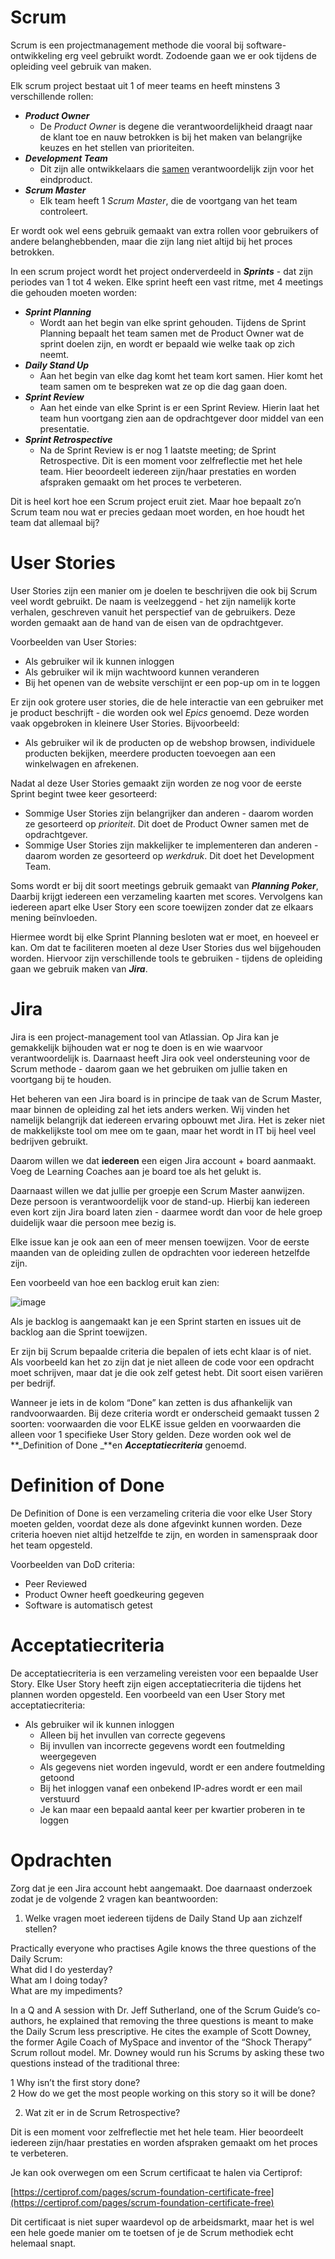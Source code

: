 # Scrum 

Scrum is een projectmanagement methode die vooral bij software-ontwikkeling erg veel gebruikt wordt. Zodoende gaan we er ook tijdens de opleiding veel gebruik van maken.

Elk scrum project bestaat uit 1 of meer teams en heeft minstens 3 verschillende rollen:



* **_Product Owner_** 
    * De _Product Owner_ is degene die verantwoordelijkheid draagt naar de klant toe en nauw betrokken is bij het maken van belangrijke keuzes en het stellen van prioriteiten.
* **_Development Team_**
    * Dit zijn alle ontwikkelaars die <span style="text-decoration:underline;">samen</span> verantwoordelijk zijn voor het eindproduct. 
* **_Scrum Master_**
    * Elk team heeft 1 _Scrum Master_, die de voortgang van het team controleert.

Er wordt ook wel eens gebruik gemaakt van extra rollen voor gebruikers of andere belanghebbenden, maar die zijn lang niet altijd bij het proces betrokken.

In een scrum project wordt het project onderverdeeld in **_Sprints_** - dat zijn periodes van 1 tot 4 weken. Elke sprint heeft een vast ritme, met 4 meetings die gehouden moeten worden:



* **_Sprint Planning_**
    * Wordt aan het begin van elke sprint gehouden. Tijdens de Sprint Planning bepaalt het team samen met de Product Owner wat de sprint doelen zijn, en wordt er bepaald wie welke taak op zich neemt.
* **_Daily Stand Up_**
    * Aan het begin van elke dag komt het team kort samen. Hier komt het team samen om te bespreken wat ze op die dag gaan doen.
* **_Sprint Review_**
    * Aan het einde van elke Sprint is er een Sprint Review. Hierin laat het team hun voortgang zien aan de opdrachtgever door middel van een presentatie.
* **_Sprint Retrospective_**
    * Na de Sprint Review is er nog 1 laatste meeting; de Sprint Retrospective. Dit is een moment voor zelfreflectie met het hele team. Hier beoordeelt iedereen zijn/haar prestaties en worden afspraken gemaakt om het proces te verbeteren.

Dit is heel kort hoe een Scrum project eruit ziet. Maar hoe bepaalt zo’n Scrum team nou wat er precies gedaan moet worden, en hoe houdt het team dat allemaal bij?


# User Stories

User Stories zijn een manier om je doelen te beschrijven die ook bij Scrum veel wordt gebruikt. De naam is veelzeggend - het zijn namelijk korte verhalen, geschreven vanuit het perspectief van de gebruikers. Deze worden gemaakt aan de hand van de eisen van de opdrachtgever.

Voorbeelden van User Stories:



* Als gebruiker wil ik kunnen inloggen
* Als gebruiker wil ik mijn wachtwoord kunnen veranderen
* Bij het openen van de website verschijnt er een pop-up om in te loggen

Er zijn ook grotere user stories, die de hele interactie van een gebruiker met je product beschrijft - die worden ook wel _Epics_ genoemd. Deze worden vaak opgebroken in kleinere User Stories. Bijvoorbeeld:



* Als gebruiker wil ik de producten op de webshop browsen, individuele producten bekijken, meerdere producten toevoegen aan een winkelwagen en afrekenen.

Nadat al deze User Stories gemaakt zijn worden ze nog voor de eerste Sprint begint twee keer gesorteerd:



* Sommige User Stories zijn belangrijker dan anderen - daarom worden ze gesorteerd op _prioriteit_. Dit doet de Product Owner samen met de opdrachtgever.
* Sommige User Stories zijn makkelijker te implementeren dan anderen - daarom worden ze gesorteerd op _werkdruk_. Dit doet het Development Team.

Soms wordt er bij dit soort meetings gebruik gemaakt van **_Planning Poker_**, Daarbij krijgt iedereen een verzameling kaarten met scores. Vervolgens kan iedereen apart elke User Story een score toewijzen zonder dat ze elkaars mening beïnvloeden. 

Hiermee wordt bij elke Sprint Planning besloten wat er moet, en hoeveel er kan. Om dat te faciliteren moeten al deze User Stories dus wel bijgehouden worden. Hiervoor zijn verschillende tools te gebruiken - tijdens de opleiding gaan we gebruik maken van **_Jira_**.




# Jira

Jira is een project-management tool van Atlassian. Op Jira kan je gemakkelijk bijhouden wat er nog te doen is en wie waarvoor verantwoordelijk is. Daarnaast heeft Jira ook veel ondersteuning voor de Scrum methode - daarom gaan we het gebruiken om jullie taken en voortgang bij te houden.

Het beheren van een Jira board is in principe de taak van de Scrum Master, maar binnen de opleiding zal het iets anders werken. Wij vinden het namelijk belangrijk dat iedereen ervaring opbouwt met Jira. Het is zeker niet de makkelijkste tool om mee om te gaan, maar het wordt in IT bij heel veel bedrijven gebruikt.

Daarom willen we dat **iedereen** een eigen Jira account + board aanmaakt. Voeg de Learning Coaches aan je board toe als het gelukt is.

Daarnaast willen we dat jullie per groepje een Scrum Master aanwijzen. Deze persoon is verantwoordelijk voor de stand-up. Hierbij kan iedereen even kort zijn Jira board laten zien - daarmee wordt dan voor de hele groep duidelijk waar die persoon mee bezig is.

Elke issue kan je ook aan een of meer mensen toewijzen. Voor de eerste maanden van de opleiding zullen de opdrachten voor iedereen hetzelfde zijn. 

Een voorbeeld van hoe een backlog eruit kan zien:

![image](images/image1.png)

Als je backlog is aangemaakt kan je een Sprint starten en issues uit de backlog aan die Sprint toewijzen.

Er zijn bij Scrum bepaalde criteria die bepalen of iets echt klaar is of niet. Als voorbeeld kan het zo zijn dat je niet alleen de code voor een opdracht moet schrijven, maar dat je die ook zelf getest hebt. Dit soort eisen variëren per bedrijf.

Wanneer je iets in de kolom “Done” kan zetten is dus afhankelijk van randvoorwaarden. Bij deze criteria wordt er onderscheid gemaakt tussen 2 soorten: voorwaarden die voor ELKE issue gelden en voorwaarden die alleen voor 1 specifieke User Story gelden. Deze worden ook wel de **_Definition of Done _**en **_Acceptatiecriteria_** genoemd.


# Definition of Done

De Definition of Done is een verzameling criteria die voor elke User Story moeten gelden, voordat deze als done afgevinkt kunnen worden. Deze criteria hoeven niet altijd hetzelfde te zijn, en worden in samenspraak door het team opgesteld. 

Voorbeelden van DoD criteria:

* Peer Reviewed
* Product Owner heeft goedkeuring gegeven
* Software is automatisch getest


# Acceptatiecriteria

De acceptatiecriteria is een verzameling vereisten voor een bepaalde User Story. Elke User Story heeft zijn eigen acceptatiecriteria die tijdens het plannen worden opgesteld. Een voorbeeld van een User Story met acceptatiecriteria:

* Als gebruiker wil ik kunnen inloggen
    * Alleen bij het invullen van correcte gegevens
    * Bij invullen van incorrecte gegevens wordt een foutmelding weergegeven
    * Als gegevens niet worden ingevuld, wordt er een andere foutmelding getoond
    * Bij het inloggen vanaf een onbekend IP-adres wordt er een mail verstuurd
    * Je kan maar een bepaald aantal keer per kwartier proberen in te loggen


# Opdrachten

Zorg dat je een Jira account hebt aangemaakt. Doe daarnaast onderzoek zodat je de volgende 2 vragen kan beantwoorden:

1. Welke vragen moet iedereen tijdens de Daily Stand Up aan zichzelf stellen?  

Practically everyone who practises Agile knows the three questions of the Daily Scrum:  
What did I do yesterday?  
What am I doing today?  
What are my impediments?  

In a Q and A session with Dr. Jeff Sutherland, one of the Scrum Guide’s co-authors, he explained that removing the three questions is meant to make the Daily Scrum less prescriptive.
He cites the example of Scott Downey, the former Agile Coach of MySpace and inventor of the “Shock Therapy” Scrum rollout model. Mr. Downey would run his Scrums by asking these two questions instead of the traditional three:  

1 Why isn’t the first story done?   
2 How do we get the most people working on this story so it will be done? 

2. Wat zit er in de Scrum Retrospective?  

Dit is een moment voor zelfreflectie met het hele team. Hier beoordeelt iedereen zijn/haar prestaties en worden afspraken gemaakt om het proces te verbeteren.


Je kan ook overwegen om een Scrum certificaat te halen via Certiprof: 

[https://certiprof.com/pages/scrum-foundation-certificate-free](https://certiprof.com/pages/scrum-foundation-certificate-free)

Dit certificaat is niet super waardevol op de arbeidsmarkt, maar het is wel een hele goede manier om te toetsen of je de Scrum methodiek echt helemaal snapt.